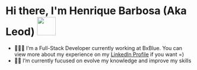 
# Hi there, I'm Henrique Barbosa (Aka Leod) <img width="50px" src="https://media.giphy.com/media/WUlplcMpOCEmTGBtBW/giphy.gif" />

- 👨🏼‍💻 I’m a Full-Stack Developer currently working at BxBlue. You can view more about my experience on my [LinkedIn Profile](https://www.linkedin.com/in/henrique-barbosa-46579117a/) if you want =)
- 🤙🏼 I’m currently fucused on evolve my knowledge and improve my skills

